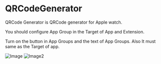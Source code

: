# QRCodeGenerator

QRCode Generator is QRCode generator for Apple watch.

You should configure App Group in the Target of App and Extension.

Turn on the button in App Groups and the text of App Groups. Also It must same as the Target of app.

![Image](http://cfile23.uf.tistory.com/image/2435F73A550038620A5EF3)
![Image2](http://cfile25.uf.tistory.com/image/2158513A55003861329FCE)
